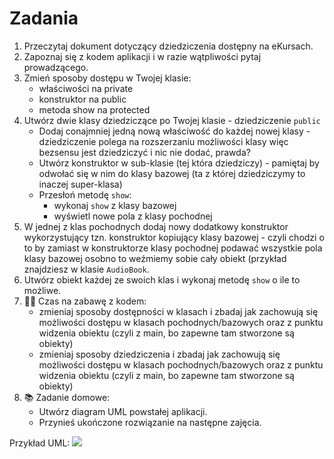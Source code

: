 # Zadania

1. Przeczytaj dokument dotyczący dziedziczenia dostępny na eKursach.
2. Zapoznaj się z kodem aplikacji i w razie wątpliwości pytaj prowadzącego.
3. Zmień sposoby dostępu w Twojej klasie:
	* właściwości na private
	* konstruktor na public
	* metoda show na protected
4. Utwórz dwie klasy dziedziczące po Twojej klasie - dziedziczenie `public`
	* Dodaj conajmniej jedną nową właściwość do każdej nowej klasy - dziedziczenie polega na rozszerzaniu możliwości klasy więc bezsensu jest dziedziczyć i nic nie dodać, prawda?
	* Utwórz konstruktor w sub-klasie (tej która dziedziczy) - pamiętaj by odwołać się w nim do klasy bazowej (ta z której dziedziczymy to inaczej super-klasa) 
	* Przesłoń metodę `show`:
		* wykonaj `show` z klasy bazowej
		* wyświetl nowe pola z klasy pochodnej
5. W jednej z klas pochodnych dodaj nowy dodatkowy konstruktor wykorzystujący tzn. konstruktor kopiujący klasy bazowej - czyli chodzi o to by zamiast w konstruktorze klasy pochodnej podawać wszystkie pola klasy bazowej osobno to weźmiemy sobie cały obiekt (przykład znajdziesz w klasie `AudioBook`.
6. Utwórz obiekt każdej ze swoich klas i wykonaj metodę `show` o ile to możliwe.
7. :technologist: Czas na zabawę z kodem: 
	* zmieniaj sposoby dostępności w klasach i zbadaj jak zachowują się możliwości dostępu w klasach pochodnych/bazowych oraz z punktu widzenia obiektu (czyli z main, bo zapewne tam stworzone są obiekty)
	* zmieniaj sposoby dziedziczenia i zbadaj jak zachowują się możliwości dostępu w klasach pochodnych/bazowych oraz z punktu widzenia obiektu (czyli z main, bo zapewne tam stworzone są obiekty)
8. :books: Zadanie domowe:
	* Utwórz diagram UML powstałej aplikacji. 
	* Przynieś ukończone rozwiązanie na następne zajęcia.

Przykład UML:
![](https://i.imgur.com/0XXRFCD.png)
